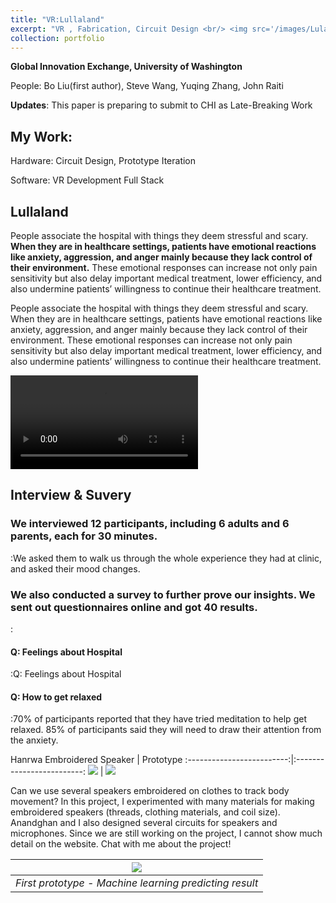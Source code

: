 ```yaml
---
title: "VR:Lullaland"
excerpt: "VR , Fabrication, Circuit Design <br/> <img src='/images/Lula_front.png'>"
collection: portfolio
---
```


**Global Innovation Exchange, University of Washington**

People: Bo Liu(first author), Steve Wang, Yuqing Zhang, John Raiti

**Updates**: This paper is preparing to submit to CHI as Late-Breaking Work
## My Work: 
Hardware: Circuit Design, Prototype Iteration

Software: VR Development Full Stack

## Lullaland
People associate the hospital with things they deem stressful and scary. **When they are in healthcare settings, patients have emotional reactions like anxiety, aggression, and anger mainly because they lack control of their environment.** These emotional responses can increase not only pain sensitivity but also delay important medical treatment, lower efficiency, and also undermine patients’ willingness to continue their healthcare treatment.

People associate the hospital with things they deem stressful and scary. When they are in healthcare settings, patients have emotional reactions like anxiety, aggression, and anger mainly because they lack control of their environment. These emotional responses can increase not only pain sensitivity but also delay important medical treatment, lower efficiency, and also undermine patients’ willingness to continue their healthcare treatment.

<video>
  <source type="video/mp4" src="https://boliu97.github.io/files/Video/Lullaland_demo.mp4">
</video>

## Interview & Suvery

### We interviewed 12 participants, including 6 adults and 6 parents, each for 30 minutes.
:We asked them to walk us through the whole experience they had at clinic, and asked their mood changes.

### We also conducted a survey to further prove our insights. We sent out questionnaires online and got 40 results.
:
#### Q: Feelings about Hospital 
:Q: Feelings about Hospital 
#### Q: How to get relaxed
:70% of participants reported that they have tried meditation to help get relaxed. 85% of participants said they will need to draw their attention from the anxiety.

Hanrwa
Embroidered Speaker            |      Prototype
:-------------------------:|:-------------------------:
![](http://boliu97.github.io/images/Speaker_1.jpg)  |  ![](http://boliu97.github.io/images/Speaker_2.jpg)

Can we use several speakers embroidered on clothes to track body movement? In this project, I experimented with many materials for making embroidered speakers (threads, clothing materials, and coil size). Anandghan and I also designed several circuits for speakers and microphones. Since we are still working on the project, I cannot show much detail on the website. Chat with me about the project!


|![](http://boliu97.github.io/images/SoundShirt-demo.gif)|
|:--:| 
| *First prototype - Machine learning predicting result* |


